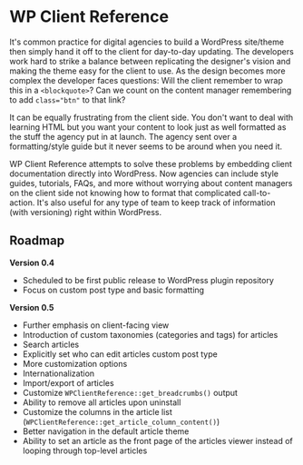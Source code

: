 # WP Client Reference

It's common practice for digital agencies to build a WordPress site/theme then simply hand it off to the client for day-to-day updating. The developers work hard to strike a balance between replicating the designer's vision and making the theme easy for the client to use. As the design becomes more complex the developer faces questions: Will the client remember to wrap this in a `<blockquote>`? Can we count on the content manager remembering to add `class="btn"` to that link?

It can be equally frustrating from the client side. You don't want to deal with learning HTML but you want your content to look just as well formatted as the stuff the agency put in at launch. The agency sent over a formatting/style guide but it never seems to be around when you need it.

WP Client Reference attempts to solve these problems by embedding client documentation directly into WordPress. Now agencies can include style guides, tutorials, FAQs, and more without worrying about content managers on the client side not knowing how to format that complicated call-to-action. It's also useful for any type of team to keep track of information (with versioning) right within WordPress.

## Roadmap

**Version 0.4**

* Scheduled to be first public release to WordPress plugin repository
* Focus on custom post type and basic formatting

**Version 0.5**

* Further emphasis on client-facing view
* Introduction of custom taxonomies (categories and tags) for articles
* Search articles
* Explicitly set who can edit articles custom post type
* More customization options
* Internationalization
* Import/export of articles
* Customize `WPClientReference::get_breadcrumbs()` output
* Ability to remove all articles upon uninstall
* Customize the columns in the article list (`WPClientReference::get_article_column_content()`)
* Better navigation in the default article theme
* Ability to set an article as the front page of the articles viewer instead of looping through top-level articles